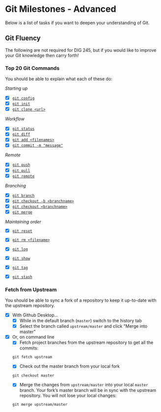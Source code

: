 # Git Milestones - Advanced

Below is a list of tasks if you want to deepen your understanding of Git.



## Git Fluency

The following are not required for DIG 245, but if you would like to improve your Git knowledge then carry forth!


### Top 20 Git Commands
You should be able to explain what each of these do:

*Starting up*
- [x] [`git config`](# "Set the author name and email to be used with your commits")
- [x] [`git init`](# "Create a new local repository")
- [x] [`git clone <url>`](# "Check out a repository")

*Workflow*
- [x] [`git status`](# "List the files you've changed and those you still need to add or commit")
- [x] [`git diff`](# "Preview changes, before merging")
- [x] [`git add <filenames>`](# "Add one or more files to staging")
- [x] [`git commit -m "message"`](# "Commit changes")

*Remote*
- [x] [`git push`](# "Send changes to the master branch of your remote repository")
- [x] [`git pull`](# "Fetch and merge changes on the remote server to your working directory")
- [x] [`git remote`](# "List all currently configured remote repositories")

*Branching*
- [x] [`git branch`](# "List all the branches in your repo, and also tell you what branch you're currently in")
- [x] [`git checkout -b <branchname>`](# "Create a new branch and switch to it")
- [x] [`git checkout <branchname>`](# "Switch from one branch to another")
- [x] [`git merge`](# "To merge a different branch into your active branch")

*Maintaining order*
- [x] [`git reset`](# "Unstages files, preserving the file contents")
- [x] [`git rm <filename>`](# "Delete the file from your working directory and stages the deletion")
- [x] [`git log`](# "List the version history for the current branch")
- [x] [`git show`](# "Show the metadata and content changes of the specified commit")
- [x] [`git tag`](# "You can use tagging to mark a significant changeset")
- [x] [`git stash`](# "Temporarily stores all the modified tracked files")





### Fetch from Upstream
You should be able to sync a fork of a repository to keep it up-to-date with the upstream repository.

- [x] With Github Desktop...
  - [x] While in the default branch (`master`) switch to the history tab
  - [x] Select the branch called `upstream/master` and click "Merge into master"
- [x] Or, on command line
  - [x] Fetch project branches from the upstream repository to get all the commits:
  ```
  git fetch upstream
  ```
  - [x] Check out the master branch from your local fork
  ```
  git checkout master
  ```
  - [x] Merge the changes from `upstream/master` into your local `master` branch. Your fork’s master branch will be in sync with the upstream repository. You will not lose your local changes:
  ```
  git merge upstream/master
  ```
